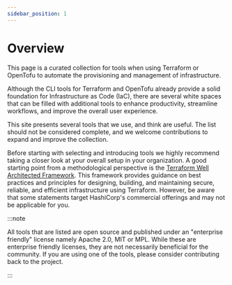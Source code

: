 ```yaml
---
sidebar_position: 1
---
```


# Overview

This page is a curated collection for tools when using Terraform or OpenTofu to automate the provisioning and management of infrastructure.

Although the CLI tools for Terraform and OpenTofu already provide a solid foundation for Infrastructure as Code (IaC), there are several white spaces that can be filled with additional tools to enhance productivity, streamline workflows, and improve the overall user experience.

This site presents several tools that we use, and think are useful. The list should not be considered complete, and we welcome contributions to expand and improve the collection.

Before starting with selecting and introducing tools we highly recommend taking a closer look at your overall setup in your organization. A good starting point from a methodological perspective is the [Terraform Well Architected Framework](https://developer.hashicorp.com/well-architected-framework). This framework provides guidance on best practices and principles for designing, building, and maintaining secure, reliable, and efficient infrastructure using Terraform. However, be aware that some statements target HashiCorp's commercial offerings and may not be applicable for you.

:::note

All tools that are listed are open source and published under an "enterprise friendly" license namely Apache 2.0, MIT or MPL. While these are enterprise friendly licenses, they are not necessarily beneficial for the community. If you are using one of the tools, please consider contributing back to the project.

:::
